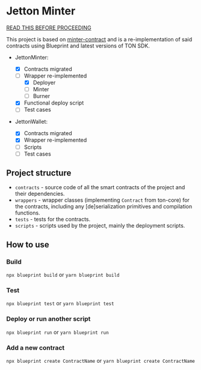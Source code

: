 # Jetton Minter

[READ THIS BEFORE PROCEEDING](https://github.com/ton-blockchain/minter-contract?tab=readme-ov-file#protect-yourself-and-your-users)

This project is based on [minter-contract](https://github.com/ton-blockchain/minter-contract) and is a re-implementation of said contracts using Blueprint and latest versions of TON SDK.

-   JettonMinter:

    -   [x] Contracts migrated
    -   [ ] Wrapper re-implemented
        -   [x] Deployer
        -   [ ] Minter
        -   [ ] Burner
    -   [x] Functional deploy script
    -   [ ] Test cases

-   JettonWallet:
    -   [x] Contracts migrated
    -   [x] Wrapper re-implemented
    -   [ ] Scripts
    -   [ ] Test cases

## Project structure

-   `contracts` - source code of all the smart contracts of the project and their dependencies.
-   `wrappers` - wrapper classes (implementing `Contract` from ton-core) for the contracts, including any [de]serialization primitives and compilation functions.
-   `tests` - tests for the contracts.
-   `scripts` - scripts used by the project, mainly the deployment scripts.

## How to use

### Build

`npx blueprint build` or `yarn blueprint build`

### Test

`npx blueprint test` or `yarn blueprint test`

### Deploy or run another script

`npx blueprint run` or `yarn blueprint run`

### Add a new contract

`npx blueprint create ContractName` or `yarn blueprint create ContractName`
